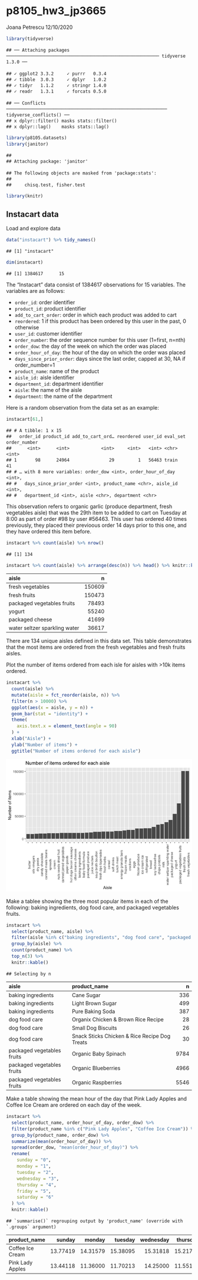 p8105\_hw3\_jp3665
================
Joana Petrescu
12/10/2020

``` r
library(tidyverse)
```

    ## ── Attaching packages ────────────────────────────────────────────────────────── tidyverse 1.3.0 ──

    ## ✓ ggplot2 3.3.2     ✓ purrr   0.3.4
    ## ✓ tibble  3.0.3     ✓ dplyr   1.0.2
    ## ✓ tidyr   1.1.2     ✓ stringr 1.4.0
    ## ✓ readr   1.3.1     ✓ forcats 0.5.0

    ## ── Conflicts ───────────────────────────────────────────────────────────── tidyverse_conflicts() ──
    ## x dplyr::filter() masks stats::filter()
    ## x dplyr::lag()    masks stats::lag()

``` r
library(p8105.datasets)
library(janitor)
```

    ## 
    ## Attaching package: 'janitor'

    ## The following objects are masked from 'package:stats':
    ## 
    ##     chisq.test, fisher.test

``` r
library(knitr)
```

## Instacart data

Load and explore data

``` r
data("instacart") %>% tidy_names()
```

    ## [1] "instacart"

``` r
dim(instacart)
```

    ## [1] 1384617      15

The “Instacart” data consist of 1384617 observations for 15 variables.
The variables are as follows:

  - `order_id`: order identifier
  - `product_id`: product identifier
  - `add_to_cart_order`: order in which each product was added to cart
  - `reordered`: 1 if this product has been ordered by this user in the
    past, 0 otherwise
  - `user_id`: customer identifier
  - `order_number`: the order sequence number for this user (1=first,
    n=nth)
  - `order_dow`: the day of the week on which the order was placed
  - `order_hour_of_day`: the hour of the day on which the order was
    placed
  - `days_since_prior_order`: days since the last order, capped at 30,
    NA if order\_number=1
  - `product_name`: name of the product
  - `aisle_id:` aisle identifier
  - `department_id`: department identifier
  - `aisle`: the name of the aisle
  - `department`: the name of the department

Here is a random observation from the data set as an example:

``` r
instacart[61,]
```

    ## # A tibble: 1 x 15
    ##   order_id product_id add_to_cart_ord… reordered user_id eval_set order_number
    ##      <int>      <int>            <int>     <int>   <int> <chr>           <int>
    ## 1       98      24964               29         1   56463 train              41
    ## # … with 8 more variables: order_dow <int>, order_hour_of_day <int>,
    ## #   days_since_prior_order <int>, product_name <chr>, aisle_id <int>,
    ## #   department_id <int>, aisle <chr>, department <chr>

This observation refers to organic garlic (produce department, fresh
vegetables aisle) that was the 29th item to be added to cart on Tuesday
at 8:00 as part of order \#98 by user \#56463. This user has ordered 40
times previously, they placed their previoous order 14 days prior to
this one, and they have ordered this item before.

``` r
instacart %>% count(aisle) %>% nrow()
```

    ## [1] 134

``` r
instacart %>% count(aisle) %>% arrange(desc(n)) %>% head() %>% knitr::kable()
```

| aisle                         |      n |
| :---------------------------- | -----: |
| fresh vegetables              | 150609 |
| fresh fruits                  | 150473 |
| packaged vegetables fruits    |  78493 |
| yogurt                        |  55240 |
| packaged cheese               |  41699 |
| water seltzer sparkling water |  36617 |

There are 134 unique aisles defined in this data set. This table
demonstrates that the most items are ordered from the fresh vegetables
and fresh fruits aisles.

Plot the number of items ordered from each isle for aisles with \>10k
items ordered.

``` r
instacart %>% 
  count(aisle) %>%
  mutate(aisle = fct_reorder(aisle, n)) %>%
  filter(n > 10000) %>% 
  ggplot(aes(x = aisle, y = n)) +
  geom_bar(stat = "identity") +
  theme(
    axis.text.x = element_text(angle = 90)
  ) +
  xlab("Aisle") +
  ylab("Number of items") +
  ggtitle("Number of items ordered for each aisle")
```

![](p8105_hw3_jp3665_files/figure-gfm/unnamed-chunk-5-1.png)<!-- -->

Make a tablee showing the three most popular items in each of the
following: baking ingredients, dog food care, and packaged vegetables
fruits.

``` r
instacart %>%
  select(product_name, aisle) %>%
  filter(aisle %in% c("baking ingredients", "dog food care", "packaged vegetables fruits")) %>%
  group_by(aisle) %>%
  count(product_name) %>%
  top_n(3) %>%
  knitr::kable()
```

    ## Selecting by n

| aisle                      | product\_name                                 |    n |
| :------------------------- | :-------------------------------------------- | ---: |
| baking ingredients         | Cane Sugar                                    |  336 |
| baking ingredients         | Light Brown Sugar                             |  499 |
| baking ingredients         | Pure Baking Soda                              |  387 |
| dog food care              | Organix Chicken & Brown Rice Recipe           |   28 |
| dog food care              | Small Dog Biscuits                            |   26 |
| dog food care              | Snack Sticks Chicken & Rice Recipe Dog Treats |   30 |
| packaged vegetables fruits | Organic Baby Spinach                          | 9784 |
| packaged vegetables fruits | Organic Blueberries                           | 4966 |
| packaged vegetables fruits | Organic Raspberries                           | 5546 |

Make a table showing the mean hour of the day that Pink Lady Apples and
Coffee Ice Cream are ordered on each day of the week.

``` r
instacart %>%
  select(product_name, order_hour_of_day, order_dow) %>%
  filter(product_name %in% c("Pink Lady Apples", "Coffee Ice Cream")) %>%
  group_by(product_name, order_dow) %>%
  summarize(mean(order_hour_of_day)) %>%
  spread(order_dow, "mean(order_hour_of_day)") %>%
  rename(
    sunday = "0",
    monday = "1",
    tuesday = "2",
    wednesday = "3",
    thursday = "4",
    friday = "5",
    saturday = "6"
  ) %>%
  knitr::kable()
```

    ## `summarise()` regrouping output by 'product_name' (override with `.groups` argument)

| product\_name    |   sunday |   monday |  tuesday | wednesday | thursday |   friday | saturday |
| :--------------- | -------: | -------: | -------: | --------: | -------: | -------: | -------: |
| Coffee Ice Cream | 13.77419 | 14.31579 | 15.38095 |  15.31818 | 15.21739 | 12.26316 | 13.83333 |
| Pink Lady Apples | 13.44118 | 11.36000 | 11.70213 |  14.25000 | 11.55172 | 12.78431 | 11.93750 |
